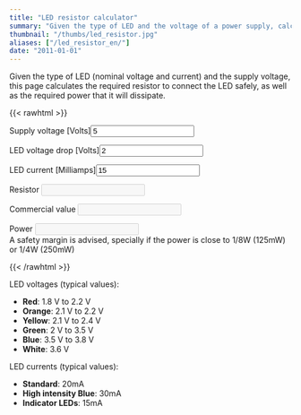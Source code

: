 ```yaml
---
title: "LED resistor calculator"
summary: "Given the type of LED and the voltage of a power supply, calculates the required resistor to connect it."
thumbnail: "/thumbs/led_resistor.jpg"
aliases: ["/led_resistor_en/"]
date: "2011-01-01"
---
```


Given the type of LED (nominal voltage and current) and the supply voltage, this page calculates the required resistor to connect the LED safely, as well as the required power that it will dissipate.

{{< rawhtml >}}
<form action="">
<p><label>Supply voltage [Volts]</label><input id="vfuente" value="5" type="number" /></p>
<p><label>LED voltage drop [Volts]</label><input id="vled" value="2" type="number"  /></p>
<p><label>LED current [Milliamps]</label><input id="iled" value="15"  type="number" /></p>
<p>Resistor <input id="r" disabled="disabled" /></p>
<p>Commercial value <input id="rCom" disabled="disabled" /></p>
<p>Power <input id="p" disabled="disabled" /><br/>A safety margin is advised, specially if the power is close to 1/8W (125mW) or 1/4W (250mW)</p>
</form>
<script src="/inc/calculators/led_resistor.js"></script>
{{< /rawhtml >}}

LED voltages (typical values):
* **Red**: 1.8 V to 2.2 V
* **Orange**: 2.1 V to 2.2 V
* **Yellow**: 2.1 V to 2.4 V
* **Green**: 2 V to 3.5 V
* **Blue**: 3.5 V to 3.8 V
* **White**: 3.6 V

LED currents (typical values):
* **Standard**: 20mA
* **High intensity Blue**: 30mA
* **Indicator LEDs**: 15mA